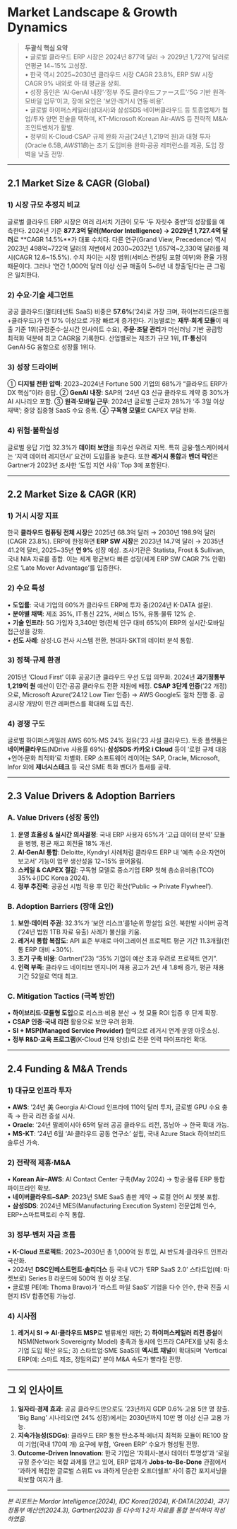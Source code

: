 # Market Landscape & Growth Dynamics

> **두괄식 핵심 요약**  
> • 글로벌 클라우드 ERP 시장은 2024년 877억 달러 → 2029년 1,727억 달러로 연평균 14~15% 고성장.  
> • 한국 역시 2025~2030년 클라우드 시장 CAGR 23.8%, ERP SW 시장 CAGR 9% 내외로 아·태 평균을 상회.  
> • 성장 동인은 ‘AI‧GenAI 내장’·‘정부 주도 클라우드ファース트’·‘5G 기반 원격·모바일 업무’이고, 장애 요인은 ‘보안·레거시 연동·비용’.  
> • 글로벌 하이퍼스케일러(삼대사)와 삼성SDS·네이버클라우드 등 토종업체가 협업/투자 양면 전술을 택하며, KT-Microsoft·Korean Air-AWS 등 전략적 M&A·조인트벤처가 활발.  
> • 정부의 K-Cloud·CSAP 규제 완화 자금(’24년 1,219억 원)과 대형 투자(Oracle 6.5B$, AWS 11B$)는 초기 도입비용 완화·공공 레퍼런스를 제공, 도입 장벽을 낮출 전망.

---

## 2.1 Market Size & CAGR (Global)

### 1) 시장 규모 추정치 비교
글로벌 클라우드 ERP 시장은 여러 리서치 기관이 모두 ‘두 자릿수 중반’의 성장률을 예측한다. 2024년 기준 **877.3억 달러(Mordor Intelligence) → 2029년 1,727.4억 달러**로 **CAGR 14.5%**가 대표 수치다. 다른 연구(Grand View, Precedence) 역시 2023년 498억~722억 달러의 저변에서 2030~2032년 1,657억~2,330억 달러를 제시(CAGR 12.6~15.5%). 수치 차이는 시장 범위(서비스·컨설팅 포함 여부)와 환율 가정 때문이다. 그러나 ‘연간 1,000억 달러 이상 신규 매출이 5~6년 내 창출’된다는 큰 그림은 일치한다.

### 2) 수요·기술 세그먼트
공공 클라우드(멀티테넌트 SaaS) 비중은 **57.6%**(’24)로 가장 크며, 하이브리드(온프렘+클라우드)가 연 17% 이상으로 가장 빠르게 증가한다. 기능별로는 **재무·회계 모듈**이 매출 기준 1위(규정준수·실시간 인사이트 수요), **주문·조달 관리**가 머신러닝 기반 공급망 최적화 덕분에 최고 CAGR을 기록한다. 산업별로는 제조가 규모 1위, **IT·통신**이 GenAI·5G 융합으로 성장률 1위다.

### 3) 성장 드라이버
① **디지털 전환 압력**: 2023~2024년 Fortune 500 기업의 68%가 “클라우드 ERP가 DX 핵심”이라 응답. ② **GenAI 내장**: SAP의 ’24년 Q3 신규 클라우드 계약 중 30%가 AI 시나리오 포함. ③ **원격·모바일 근무**: 2024년 글로벌 근로자 28%가 ‘주 3일 이상 재택’; 중앙 집중형 SaaS 수요 증폭. ④ **구독형 모델**로 CAPEX 부담 완화.

### 4) 위험·불확실성
글로벌 응답 기업 32.3%가 **데이터 보안**을 최우선 우려로 지목. 특히 금융·헬스케어에서는 ‘지역 데이터 레지던시’ 요건이 도입률을 늦춘다. 또한 **레거시 통합**과 **벤더 락인**은 Gartner가 2023년 조사한 ‘도입 지연 사유’ Top 3에 포함된다.

---

## 2.2 Market Size & CAGR (KR)

### 1) 거시 시장 지표
한국 **클라우드 컴퓨팅 전체 시장**은 2025년 68.3억 달러 → 2030년 198.9억 달러(CAGR 23.8%). ERP에 한정하면 **ERP SW 시장**은 2023년 14.7억 달러 → 2035년 41.2억 달러, 2025~35년 **연 9%** 성장 예상. 조사기관은 Statista, Frost & Sullivan, 국내 NIA 자료를 종합. 이는 세계 평균보다 빠른 성장(세계 ERP SW CAGR 7% 안팎)으로 ‘Late Mover Advantage’를 입증한다.

### 2) 수요 특성
• **도입률**: 국내 기업의 60%가 클라우드 ERP에 투자 중(2024년 K-DATA 설문).  
• **분야별 채택**: 제조 35%, IT·통신 22%, 서비스 15%, 유통·물류 12% 순.  
• **기술 인프라**: 5G 가입자 3,340만 명(전체 인구 대비 65%)이 ERP의 실시간·모바일 접근성을 강화.  
• **선도 사례**: 삼성·LG 전사 시스템 전환, 현대차·SKT의 데이터 분석 통합.

### 3) 정책·규제 환경
2015년 ‘Cloud First’ 이후 공공기관 클라우드 우선 도입 의무화. 2024년 **과기정통부 1,219억 원** 예산이 민간·공공 클라우드 전환 지원에 배정. **CSAP 3단계 인증**(’22 개정)으로, Microsoft Azure(’24.12 Low Tier 인증) → AWS·Google도 절차 진행 중. 공공시장 개방이 민간 레퍼런스를 확대해 도입 촉진.

### 4) 경쟁 구도
글로벌 하이퍼스케일러 AWS 60%·MS 24% 점유(’23 사설 클라우드). 토종 플랫폼은 **네이버클라우드**(NDrive 사용률 69%)·**삼성SDS**·**카카오 i Cloud** 등이 ‘로컬 규제 대응+언어·문화 최적화’로 차별화. ERP 소프트웨어 레이어는 SAP, Oracle, Microsoft, Infor 외에 **제너시스테크** 등 국산 SME 특화 벤더가 틈새를 공략.

---

## 2.3 Value Drivers & Adoption Barriers

### A. Value Drivers (성장 동인)
1) **운영 효율성 & 실시간 의사결정**: 국내 ERP 사용자 65%가 ‘고급 데이터 분석’ 모듈을 병행, 평균 재고 회전율 18% 개선.  
2) **AI·GenAI 통합**: Deloitte, Kyndryl 사례처럼 클라우드 ERP 내 ‘예측 수요·자연어 보고서’ 기능이 업무 생산성을 12~15% 끌어올림.  
3) **스케일 & CAPEX 절감**: 구독형 모델로 중소기업 ERP 첫해 총소유비용(TCO) 35%↓(IDC Korea 2024).  
4) **정부 추진력**: 공공선 시범 적용 후 민간 확산(‘Public → Private Flywheel’).

### B. Adoption Barriers (장애 요인)
1) **보안·데이터 주권**: 32.3%가 ‘보안 리스크’를1순위 망설임 요인. 북한발 사이버 공격(’24년 법원 1TB 자료 유출) 사례가 불신을 키움.  
2) **레거시 통합 복잡도**: API 표준 부재로 마이그레이션 프로젝트 평균 기간 11.3개월(전통 ERP 대비 +30%).  
3) **초기 구축 비용**: Gartner(’23) “35% 기업이 예산 초과 우려로 프로젝트 연기”.  
4) **인력 부족**: 클라우드 네이티브 엔지니어 채용 공고가 2년 새 1.8배 증가, 평균 채용 기간 52일로 역대 최고.

### C. Mitigation Tactics (극복 방안)
• **하이브리드·모듈형 도입**으로 리스크·비용 분산 → 첫 모듈 ROI 입증 후 단계 확장.  
• **CSAP 인증·국내 리전** 활용으로 보안 우려 완화.  
• **SI + MSP(Managed Service Provider)** 협력으로 레거시 연계·운영 아웃소싱.  
• **정부 R&D·교육 프로그램**(K-Cloud 인재 양성)로 전문 인력 파이프라인 확대.

---

## 2.4 Funding & M&A Trends

### 1) 대규모 인프라 투자
• **AWS**: ’24년 美 Georgia AI·Cloud 인프라에 110억 달러 투자, 글로벌 GPU 수요 충족 → 한국 리전 증설 시사.  
• **Oracle**: ’24년 말레이시아 65억 달러 공공 클라우드 리전, 동남아 → 한국 확대 가능.  
• **MS-KT**: ’24년 6월 ‘AI·클라우드 공동 연구소’ 설립, 국내 Azure Stack 하이브리드 솔루션 가속.

### 2) 전략적 제휴·M&A
• **Korean Air–AWS**: AI Contact Center 구축(May 2024) → 항공·물류 ERP 통합 파이프라인 확보.  
• **네이버클라우드–SAP**: 2023년 SME SaaS 총판 계약 → 로컬 언어 AI 챗봇 포함.  
• **삼성SDS**: 2024년 MES(Manufacturing Execution System) 전문업체 인수, ERP+스마트팩토리 수직 통합.

### 3) 정부·벤처 자금 흐름
• **K-Cloud 프로젝트**: 2023~2030년 총 1,000억 원 투입, AI 반도체·클라우드 인프라 국산화.  
• 2024년 **DSC인베스트먼트·솔리더스** 등 국내 VC가 ‘ERP SaaS 2.0’ 스타트업(예: 마켓보로) Series B 라운드에 500억 원 이상 조달.  
• 글로벌 PE(예: Thoma Bravo)가 ‘라스트 마일 SaaS’ 기업을 다수 인수, 한국 진출 시 현지 ISV 합종연횡 가능성.

### 4) 시사점
1) **레거시 SI → AI·클라우드 MSP**로 밸류체인 재편; 2) **하이퍼스케일러 리전 증설**이 NSM(Network Sovereignty Model) 충족과 동시에 인프라 CAPEX를 낮춰 중소기업 도입 확산 유도; 3) 스타트업·SME SaaS의 **엑시트 채널**이 확대되며 ‘Vertical ERP(예: 스마트 제조, 정밀의료)’ 분야 M&A 속도가 빨라질 전망.

---

## 그 외 인사이트
1) **일자리·경제 효과**: 공공 클라우드만으로도 ’23년까지 GDP 0.6%·고용 5만 명 창출. ‘Big Bang’ 시나리오(연 24% 성장)에서는 2030년까지 10만 명 이상 신규 고용 가능.  
2) **지속가능성(SDGs)**: 클라우드 ERP 통한 탄소추적·에너지 최적화 모듈이 RE100 참여 기업(국내 170여 개) 요구에 부합, ‘Green ERP’ 수요가 형성될 전망.  
3) **Outcome-Driven Innovation**: 한국 기업은 ‘자회사-본사 데이터 투명성’과 ‘로컬 규정 준수’라는 복합 과제를 안고 있어, ERP 업체가 **Jobs-to-Be-Done** 관점에서 ‘과하게 복잡한 글로벌 스위트 vs 과하게 단순한 오프더쉘프’ 사이 중간 포지셔닝을 확보할 여지가 큼.

---

*본 리포트는 Mordor Intelligence(2024), IDC Korea(2024), K-DATA(2024), 과기정통부 예산안(2024.3), Gartner(2023) 등 다수의 1·2차 자료를 통합 분석하여 작성하였음.*